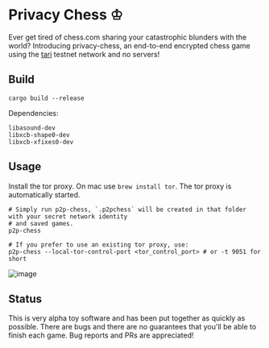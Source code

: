 # Privacy Chess ♔

Ever get tired of chess.com sharing your catastrophic blunders with the world? Introducing privacy-chess, an end-to-end encrypted chess game
using the [tari](https://github.com/tari-project/tari) testnet network and no servers!

## Build

`cargo build --release`

Dependencies: 

```
libasound-dev 
libxcb-shape0-dev
libxcb-xfixes0-dev
```

## Usage

Install the tor proxy. On mac use `brew install tor`.
The tor proxy is automatically started.

```shell
# Simply run p2p-chess, `.p2pchess` will be created in that folder with your secret network identity
# and saved games.
p2p-chess

# If you prefer to use an existing tor proxy, use:
p2p-chess --local-tor-control-port <tor_control_port> # or -t 9051 for short
```
![image](https://user-images.githubusercontent.com/1057902/168811708-a6ddcd01-471f-4c37-aa1c-18625a849f77.png)

## Status

This is very alpha toy software and has been put together as quickly as possible. There are bugs and there are
no guarantees that you'll be able to finish each game. Bug reports and PRs are appreciated!
